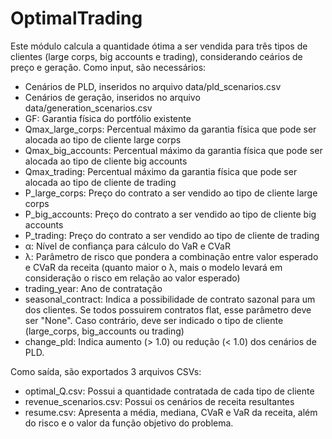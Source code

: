 # OptimalTrading

Este módulo calcula a quantidade ótima a ser vendida para três tipos de clientes (large corps, big accounts e trading), considerando ceários de preço e geração.
Como input, são necessários:
  - Cenários de PLD, inseridos no arquivo data/pld_scenarios.csv
  - Cenários de geração, inseridos no arquivo data/generation_scenarios.csv
  - GF: Garantia física do portfólio existente
  - Qmax_large_corps: Percentual máximo da garantia física que pode ser alocada ao tipo de cliente large corps
  - Qmax_big_accounts: Percentual máximo da garantia física que pode ser alocada ao tipo de cliente big accounts
  - Qmax_trading: Percentual máximo da garantia física que pode ser alocada ao tipo de cliente de trading
  - P_large_corps: Preço do contrato a ser vendido ao tipo de cliente large corps
  - P_big_accounts: Preço do contrato a ser vendido ao tipo de cliente big accounts
  - P_trading: Preço do contrato a ser vendido ao tipo de cliente de trading
  - α: Nível de confiança para cálculo do VaR e CVaR
  - λ: Parâmetro de risco que pondera a combinação entre valor esperado e CVaR da receita (quanto maior o λ, mais o modelo levará em consideração o risco em relação ao valor esperado)
  - trading_year: Ano de contratação
  - seasonal_contract: Indica a possibilidade de contrato sazonal para um dos clientes. Se todos possuirem contratos flat, esse parâmetro deve ser "None". Caso contrário, deve ser indicado o tipo de cliente (large_corps, big_accounts ou trading)
  - change_pld: Indica aumento (> 1.0) ou redução (< 1.0) dos cenários de PLD.

Como saída, são exportados 3 arquivos CSVs:
  - optimal_Q.csv: Possui a quantidade contratada de cada tipo de cliente
  - revenue_scenarios.csv: Possui os cenários de receita resultantes
  - resume.csv: Apresenta a média, mediana, CVaR e VaR da receita, além do risco e o valor da função objetivo do problema.
